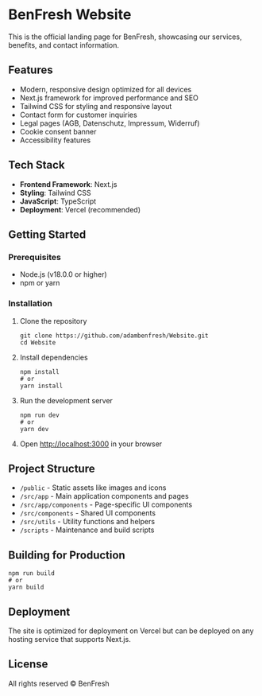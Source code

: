 # BenFresh Website

This is the official landing page for BenFresh, showcasing our services, benefits, and contact information.

## Features

- Modern, responsive design optimized for all devices
- Next.js framework for improved performance and SEO
- Tailwind CSS for styling and responsive layout
- Contact form for customer inquiries
- Legal pages (AGB, Datenschutz, Impressum, Widerruf)
- Cookie consent banner
- Accessibility features

## Tech Stack

- **Frontend Framework**: Next.js
- **Styling**: Tailwind CSS
- **JavaScript**: TypeScript
- **Deployment**: Vercel (recommended)

## Getting Started

### Prerequisites

- Node.js (v18.0.0 or higher)
- npm or yarn

### Installation

1. Clone the repository
   ```
   git clone https://github.com/adambenfresh/Website.git
   cd Website
   ```

2. Install dependencies
   ```
   npm install
   # or
   yarn install
   ```

3. Run the development server
   ```
   npm run dev
   # or
   yarn dev
   ```

4. Open [http://localhost:3000](http://localhost:3000) in your browser

## Project Structure

- `/public` - Static assets like images and icons
- `/src/app` - Main application components and pages
- `/src/app/components` - Page-specific UI components
- `/src/components` - Shared UI components
- `/src/utils` - Utility functions and helpers
- `/scripts` - Maintenance and build scripts

## Building for Production

```
npm run build
# or
yarn build
```

## Deployment

The site is optimized for deployment on Vercel but can be deployed on any hosting service that supports Next.js.

## License

All rights reserved © BenFresh
